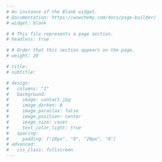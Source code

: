 ```yaml
---
# An instance of the Blank widget.
# Documentation: https://wowchemy.com/docs/page-builder/
# widget: blank

# # This file represents a page section.
# headless: true

# # Order that this section appears on the page.
# weight: 20

# title:
# subtitle:

# design:
#   columns: "1"
#   background:
#     image: contact.jpg
#     image_darken: 0
#     image_parallax: false
#     image_position: center
#     image_size: cover
#     text_color_light: true
#   spacing:
#     padding: ["20px", "0", "20px", "0"]
# advanced:
#   css_class: fullscreen
---
```

